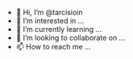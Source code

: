 - 👋 Hi, I’m @tarcisioin
- 👀 I’m interested in ...
- 🌱 I’m currently learning ...
- 💞️ I’m looking to collaborate on ...
- 📫 How to reach me ...

<!---
tarcisioin/tarcisioin is a ✨ special ✨ repository because its `README.md` (this file) appears on your GitHub profile.
You can click the Preview link to take a look at your changes.
--->
